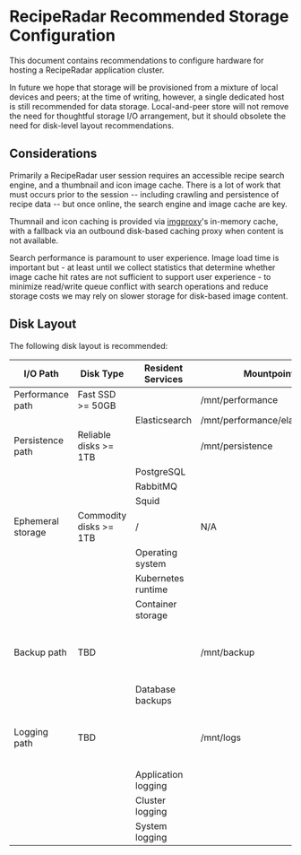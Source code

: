 # RecipeRadar Recommended Storage Configuration

This document contains recommendations to configure hardware for hosting a RecipeRadar application cluster.

In future we hope that storage will be provisioned from a mixture of local devices and peers; at the time of writing, however, a single dedicated host is still recommended for data storage.  Local-and-peer store will not remove the need for thoughtful storage I/O arrangement, but it should obsolete the need for disk-level layout recommendations.

## Considerations

Primarily a RecipeRadar user session requires an accessible recipe search engine, and a thumbnail and icon image cache.  There is a lot of work that must occurs prior to the session -- including crawling and persistence of recipe data -- but once online, the search engine and image cache are key.

Thumnail and icon caching is provided via [imgproxy](https://github.com/imgproxy/imgproxy)'s in-memory cache, with a fallback via an outbound disk-based caching proxy when content is not available.

Search performance is paramount to user experience.  Image load time is important but - at least until we collect statistics that determine whether image cache hit rates are not sufficient to support user experience - to minimize read/write queue conflict with search operations and reduce storage costs we may rely on slower storage for disk-based image content.

## Disk Layout

The following disk layout is recommended:

| I/O Path | Disk Type | Resident Services | Mountpoint | Desired Properties
| --- | --- | --- | --- | ----
| Performance path | Fast SSD >= 50GB | | /mnt/performance | N/A
| | | Elasticsearch | /mnt/performance/elasticsearch | |
| Persistence path | Reliable disks >= 1TB | | /mnt/persistence | Resizable, n+1 redundancy
| | | PostgreSQL | | |
| | | RabbitMQ | | |
| | | Squid | | |
| Ephemeral storage | Commodity disks >= 1TB | / | N/A
| | | Operating system | | |
| | | Kubernetes runtime | | |
| | | Container storage | | |
| Backup path | TBD | | /mnt/backup | Archived, scalable, high reliability, off-host
| | | Database backups | | |
| Logging path | TBD | | /mnt/logs | Archived, scalable, high reliability, off-host
| | | Application logging | | |
| | | Cluster logging | | |
| | | System logging | | |
